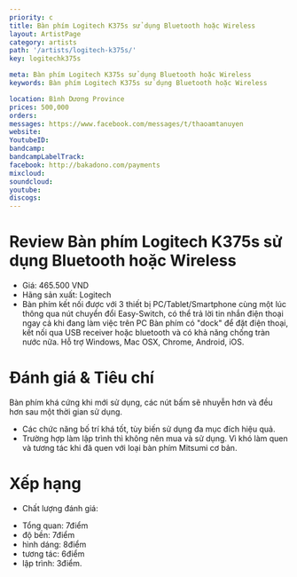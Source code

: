 ```yaml
---
priority: c
title: Bàn phím Logitech K375s sử dụng Bluetooth hoặc Wireless
layout: ArtistPage
category: artists
path: '/artists/logitech-k375s/'
key: logitechk375s

meta: Bàn phím Logitech K375s sử dụng Bluetooth hoặc Wireless
keywords: Bàn phím Logitech K375s sử dụng Bluetooth hoặc Wireless

location: Bình Dương Province
prices: 500,000
orders: 
messages: https://www.facebook.com/messages/t/thaoamtanuyen
website: 
YoutubeID: 
bandcamp: 
bandcampLabelTrack: 
facebook: http://bakadono.com/payments
mixcloud: 
soundcloud: 
youtube: 
discogs: 
---
```


# Review Bàn phím Logitech K375s sử dụng Bluetooth hoặc Wireless

- Giá: 465.500 VND
- Hãng sản xuất: Logitech
- Bàn phím kết nối được với 3 thiết bị PC/Tablet/Smartphone cùng một lúc thông qua nút chuyển đổi Easy-Switch, có thể trả lời tin nhắn điện thoại ngay cả khi đang làm việc trên PC Bàn phím có "dock" để đặt điện thoại, kết nối qua USB receiver hoặc bluetooth và có khả năng chống tràn nước nữa. Hỗ trợ Windows, Mac OSX, Chrome, Android, iOS.

# Đánh giá & Tiêu chí 

Bàn phím khá cứng khi mới sử dụng, các nút bấm sẽ nhuyễn hơn và đều hơn sau một thời gian sử dụng.
- Các chức năng bố trí khá tốt, tùy biến sử dụng đa mục đích hiệu quả.
- Trường hợp làm lập trình thì không nên mua và sử dụng. Vì khó làm quen và tương tác khi đã quen với loại bàn phím Mitsumi cơ bản.

# Xếp hạng 

- Chất lượng đánh giá:
+ Tổng quan: 7điểm
+ độ bền: 7điểm
+ hình dáng: 8điểm
+ tương tác: 6điểm
+ lập trình: 3điểm.
